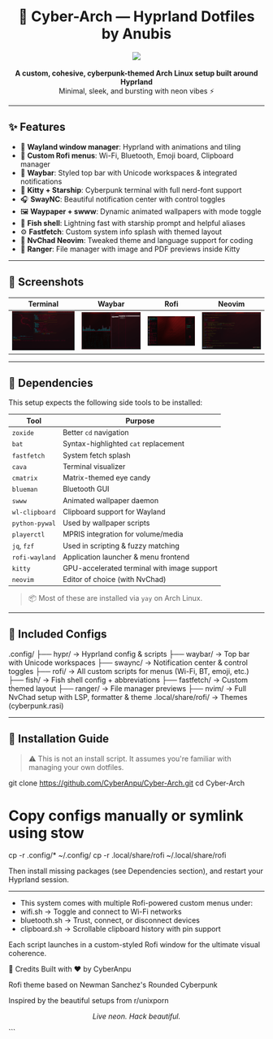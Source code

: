 <h1 align="center">🌌 Cyber-Arch — Hyprland Dotfiles by Anubis</h1>

<p align="center">
  <img src="screenshots/nvim-dark.png" width="700">
</p>

<p align="center">
  <b>A custom, cohesive, cyberpunk-themed Arch Linux setup built around Hyprland</b><br>
  Minimal, sleek, and bursting with neon vibes ⚡
</p>

---

## ✨ Features

- 🔷 **Wayland window manager**: Hyprland with animations and tiling
- 🧠 **Custom Rofi menus**: Wi-Fi, Bluetooth, Emoji board, Clipboard manager
- 🌌 **Waybar**: Styled top bar with Unicode workspaces & integrated notifications
- 🎨 **Kitty + Starship**: Cyberpunk terminal with full nerd-font support
- 🎧 **SwayNC**: Beautiful notification center with control toggles
- 🖼️ **Waypaper + swww**: Dynamic animated wallpapers with mode toggle
- 🐚 **Fish shell**: Lightning fast with starship prompt and helpful aliases
- ⚙️ **Fastfetch**: Custom system info splash with themed layout
- 🧩 **NvChad Neovim**: Tweaked theme and language support for coding
- 📁 **Ranger**: File manager with image and PDF previews inside Kitty

---

## 📸 Screenshots

| Terminal | Waybar | Rofi | Neovim |
|---------|--------|------|--------|
| ![Terminal Screenshot](screenshots/Kitty_Fish_Starship_Fastfetch.png) | ![Ranger file manager + cava/cmatrix](screenshots/cava_cmatrix_ranger.png) | ![Rofi + swaync](screenshots/rofi_swaync.png) | ![nvim](screenshots/nvim-chad.png) |

---

## 🧩 Dependencies

This setup expects the following side tools to be installed:

| Tool | Purpose |
|------|---------|
| `zoxide` | Better `cd` navigation |
| `bat` | Syntax-highlighted `cat` replacement |
| `fastfetch` | System fetch splash |
| `cava` | Terminal visualizer |
| `cmatrix` | Matrix-themed eye candy |
| `blueman` | Bluetooth GUI |
| `swww` | Animated wallpaper daemon |
| `wl-clipboard` | Clipboard support for Wayland |
| `python-pywal` | Used by wallpaper scripts |
| `playerctl` | MPRIS integration for volume/media |
| `jq`, `fzf` | Used in scripting & fuzzy matching |
| `rofi-wayland` | Application launcher & menu frontend |
| `kitty` | GPU-accelerated terminal with image support |
| `neovim` | Editor of choice (with NvChad) |

> 📦 Most of these are installed via `yay` on Arch Linux.

---

## 📁 Included Configs

.config/
├── hypr/ → Hyprland config & scripts
├── waybar/ → Top bar with Unicode workspaces
├── swaync/ → Notification center & control toggles
├── rofi/ → All custom scripts for menus (Wi-Fi, BT, emoji, etc.)
├── fish/ → Fish shell config + abbreviations
├── fastfetch/ → Custom themed layout
├── ranger/ → File manager previews
├── nvim/ → Full NvChad setup with LSP, formatter & theme .local/share/rofi/ → Themes (cyberpunk.rasi)


---

## 🚀 Installation Guide

> ⚠️ This is not an install script. It assumes you're familiar with managing your own dotfiles.

git clone https://github.com/CyberAnpu/Cyber-Arch.git
cd Cyber-Arch

# Copy configs manually or symlink using stow
cp -r .config/* ~/.config/
cp -r .local/share/rofi ~/.local/share/rofi

Then install missing packages (see Dependencies section), and restart your Hyprland session.

---

- This system comes with multiple Rofi-powered custom menus under:
- wifi.sh → Toggle and connect to Wi-Fi networks
- bluetooth.sh → Trust, connect, or disconnect devices
- clipboard.sh → Scrollable clipboard history with pin support

Each script launches in a custom-styled Rofi window for the ultimate visual coherence.

💬 Credits
Built with ❤️ by CyberAnpu

Rofi theme based on Newman Sanchez's Rounded Cyberpunk

Inspired by the beautiful setups from r/unixporn

<p align="center"> <i>Live neon. Hack beautiful.</i> </p> ```
